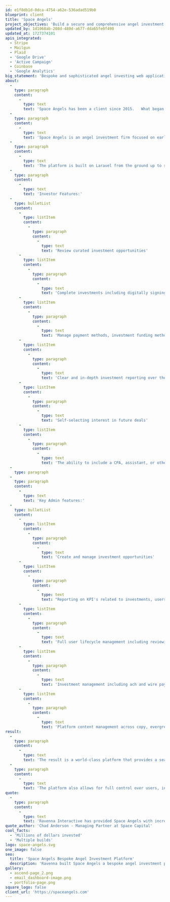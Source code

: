 ```yaml
---
id: e1f8db1d-0dca-4754-a62e-536adad519b0
blueprint: client
title: 'Space Angels'
project_objectives: 'Build a secure and comprehensive angel investment application'
updated_by: 1d1068ab-208d-480d-a677-dda65fe0f490
updated_at: 1727374101
apis_integrated:
  - Stripe
  - Mailgun
  - Plaid
  - 'Google Drive'
  - 'Active Campaign'
  - Coinbase
  - 'Google Analytics'
big_statement: 'Bespoke and sophisticated angel investing web application'
about:
  -
    type: paragraph
    content:
      -
        type: text
        text: 'Space Angels has been a client since 2015.   What began as a simple support contract has grown into two full web application builds and countless additional design and development engagements.  '
  -
    type: paragraph
    content:
      -
        type: text
        text: 'Space Angels is an angel investment firm focused on early-stage Space startups.   They operate a bespoke web-based investment platform from which they curate deals, manage members, and administrate the investments long term. '
  -
    type: paragraph
    content:
      -
        type: text
        text: 'The platform is built on Laravel from the ground up to support Space Angels and their investors.  The application feature-set is wide and covers Investors and system management.  '
  -
    type: paragraph
    content:
      -
        type: text
        text: 'Investor Features:'
  -
    type: bulletList
    content:
      -
        type: listItem
        content:
          -
            type: paragraph
            content:
              -
                type: text
                text: 'Review curated investment opportunities'
      -
        type: listItem
        content:
          -
            type: paragraph
            content:
              -
                type: text
                text: 'Complete investments including digitally signing the appropriate documents'
      -
        type: listItem
        content:
          -
            type: paragraph
            content:
              -
                type: text
                text: 'Manage payment methods, investment funding methods, and investment entities'
      -
        type: listItem
        content:
          -
            type: paragraph
            content:
              -
                type: text
                text: 'Clear and in-depth investment reporting over the life of an investment'
      -
        type: listItem
        content:
          -
            type: paragraph
            content:
              -
                type: text
                text: 'Self-selecting interest in future deals'
      -
        type: listItem
        content:
          -
            type: paragraph
            content:
              -
                type: text
                text: 'The ability to include a CPA, assistant, or other support staff in a limited capacity'
  -
    type: paragraph
  -
    type: paragraph
    content:
      -
        type: text
        text: 'Key Admin features:'
  -
    type: bulletList
    content:
      -
        type: listItem
        content:
          -
            type: paragraph
            content:
              -
                type: text
                text: 'Create and manage investment opportunities'
      -
        type: listItem
        content:
          -
            type: paragraph
            content:
              -
                type: text
                text: "Reporting on KPI's related to investments, users, interactions and more"
      -
        type: listItem
        content:
          -
            type: paragraph
            content:
              -
                type: text
                text: 'Full user lifecycle management including reviewing applications, approving, limited access, soft deleting, and full removal'
      -
        type: listItem
        content:
          -
            type: paragraph
            content:
              -
                type: text
                text: 'Investment management including ach and wire payment handling, countersigning documents inside the admin and handling recurring payments'
      -
        type: listItem
        content:
          -
            type: paragraph
            content:
              -
                type: text
                text: 'Platform content management across copy, evergreen content and all deals'
result:
  -
    type: paragraph
    content:
      -
        type: text
        text: 'The result is a world-class platform that provides a seamless investing experience, making it easy for accredited investors to make intelligent investment decisions. In addition, it provides robust tools to track individual company progress, construct a diversified portfolio, and measure performance over time.'
  -
    type: paragraph
    content:
      -
        type: text
        text: 'The platform also allows for full control over users, investments and more from the administration side.'
quote:
  -
    type: paragraph
    content:
      -
        type: text
        text: 'Ravenna Interactive has provided Space Angels with incredible Laravel development services since 2015. Our online investment platform is critical to the success of our business. Ravenna has been instrumental in the development of this platform. Ravenna has been great to work with and I highly recommend them.'
quote_author: 'Chad Anderson - Managing Partner at Space Capital'
cool_facts:
  - 'Millions of dollars invested'
  - 'Multiple builds'
logo: space-angels.svg
one_image: false
seo:
  title: 'Space Angels Bespoke Angel Investment Platform'
  description: 'Ravenna built Space Angels a bespoke angel investment platform for raising money for early-stage space companies.'
gallery:
  - ascend-page_2.png
  - email_dashboard-image.png
  - portfolio-page.png
square_logo: false
client_url: 'https://spaceangels.com'
---
```

